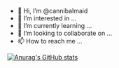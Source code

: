 - 👋 Hi, I’m @cannibalmaid
- 👀 I’m interested in ...
- 🌱 I’m currently learning ...
- 💞️ I’m looking to collaborate on ...
- 📫 How to reach me ...

[![Anurag's GitHub stats](https://github-readme-stats.vercel.app/api?username=cannibalmaid&show_icons=true)](https://github.com/anuraghazra/github-readme-stats)
<!--START_SECTION:waka-->
<!--END_SECTION:waka-->
